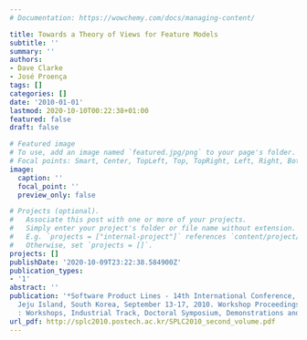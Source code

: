```yaml
---
# Documentation: https://wowchemy.com/docs/managing-content/

title: Towards a Theory of Views for Feature Models
subtitle: ''
summary: ''
authors:
- Dave Clarke
- José Proença
tags: []
categories: []
date: '2010-01-01'
lastmod: 2020-10-10T00:22:38+01:00
featured: false
draft: false

# Featured image
# To use, add an image named `featured.jpg/png` to your page's folder.
# Focal points: Smart, Center, TopLeft, Top, TopRight, Left, Right, BottomLeft, Bottom, BottomRight.
image:
  caption: ''
  focal_point: ''
  preview_only: false

# Projects (optional).
#   Associate this post with one or more of your projects.
#   Simply enter your project's folder or file name without extension.
#   E.g. `projects = ["internal-project"]` references `content/project/deep-learning/index.md`.
#   Otherwise, set `projects = []`.
projects: []
publishDate: '2020-10-09T23:22:38.584900Z'
publication_types:
- '1'
abstract: ''
publication: '*Software Product Lines - 14th International Conference, SPLC 2010,
  Jeju Island, South Korea, September 13-17, 2010. Workshop Proceedings (Volume 2
  : Workshops, Industrial Track, Doctoral Symposium, Demonstrations and Tools)*'
url_pdf: http://splc2010.postech.ac.kr/SPLC2010_second_volume.pdf
---
```

